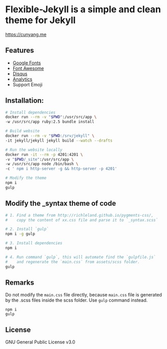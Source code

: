 # Flexible-Jekyll is a simple and clean theme for Jekyll

https://cunyang.me

## Features

- [Google Fonts](https://fonts.google.com/)
- [Font Awesome](http://fontawesome.io/)
- [Disqus](https://disqus.com/)
- [Analytics](https://analytics.google.com/analytics/web/)
- Support Emoji

## Installation:
``` sh
# Install dependencies
docker run --rm -v "$PWD":/usr/src/app \
-w /usr/src/app ruby:2.5 bundle install

# Build website
docker run --rm -v "$PWD:/srv/jekyll" \
-it jekyll/jekyll jekyll build --watch --drafts

# Run the website locally
docker run -it --rm -p 4201:4201 \
-v "$PWD/_site":/usr/src/app \
-w /usr/src/app node /bin/bash \
-c ' npm i http-server -g && http-server -p 4201'

# Modify the theme
npm i
gulp
```



## Modify the _syntax theme of code
```sh
# 1. Find a theme from http://richleland.github.io/pygments-css/, 
#    copy the content of xx.css file and parse it to `_syntax.scss`

# 2. Install `gulp` 
npm i -g gulp

# 3. Install dependencies
npm i

# 4. Run command `gulp`, this will automate find the `gulpfile.js`
#    and regenerate the `main.css` from assets/scss folder.
gulp
```

## Remarks
Do not modify the `main.css` file directly, because `main.css` file is generated by the .scss files inside the scss folder. Use `gulp` command instead.
```shell
npm i
gulp
```

## License

GNU General Public License v3.0
